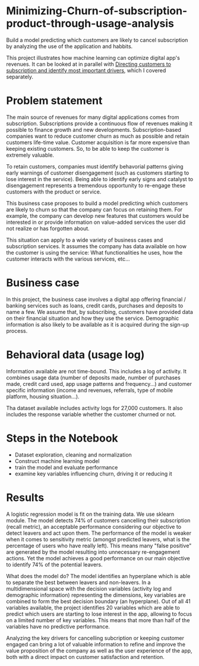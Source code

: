 # Minimizing-Churn-of-subscription-product-through-usage-analysis
Build a model predicting which customers are likely to cancel subscription by analyzing the use of the application and habbits.

This project illustrates how machine learning can optimize digital app's revenues. It can be looked at in parallel with [Directing customers to subscription and identify most important drivers](https://github.com/LaurentVeyssier/App-Directing-customers-to-subscription), which I covered separately.

# Problem statement

The main source of revenues for many digital applications comes from subscription. Subscriptions provide a continuous flow of revenues making it possible to finance growth and new developments. Subscription-based companies want to reduce customer churn as much as possible and retain customers life-time value. Customer acquisition is far more expensive than keeping existing customers. So, to be able to keep the customer is extremely valuable.

To retain customers, companies must identify behavorial patterns giving early warnings of customer disengagement (such as customers starting to lose interest in the service). Being able to identify early signs and catalyst to disengagement represents a tremendous opportunity to re-engage these customers with the product or service.

This business case proposes to build a model predicting which customers are likely to churn so that the company can focus on retaining them. For example, the company can develop new features that customers would be interested in or provide information on value-added services the user did not realize or has forgotten about.

This situation can apply to a wide variety of business cases and subscription services. It assumes the company has data available on how the customer is using the service: What functionalities he uses, how the customer interacts with the various services, etc...

# Business case
In this project, the business case involves a digital app offering financial / banking services such as loans, credit cards, purchases and deposits to name a few.
We assume that, by subscribing, customers have provided data on their financial situation and how they use the service. Demographic information is also likely to be available as it is acquired during the sign-up process.

# Behavioral data (usage log)
Information available are not time-bound. This includes a log of activity. It combines usage data (number of deposits made, number of purchases made, credit card used, app usage patterns and frequency...) and customer specific information (income and revenues, referrals, type of mobile platform, housing situation...).

Tha dataset available includes activity logs for 27,000 customers. It also includes the response variable whether the customer churned or not.

# Steps in the Notebook
- Dataset exploration, cleaning and normalization
- Construct machine learning model
- train the model and evaluate performance
- examine key variables influencing churn, driving it or reducing it

# Results

A logistic regression model is fit on the training data. We use sklearn module.
The model detects 74% of customers cancelling their subscription (recall metric), an acceptable performance considering our objective to detect leavers and act upon them. The performance of the model is weaker when it comes to sensitivity metric (amongst predicted leavers, what is the percentage of users who have really left). This means many "false positive" are generated by the model resulting into unnecessary re-engagement actions. Yet the model achieves a good performance on our main objective to identify 74% of the potential leavers.

What does the model do?
The model identifies an hyperplane which is able to separate the best between leavers and non-leavers. In a multidimensional space with the decision variables (activity log and demographic information) representing the dimensions, key variables are combined to form the best decision boundary (an hyperplane).
Out of all 41 variables available, the project identifies 20 variables which are able to predict which users are starting to lose interest in the app,  allowing to focus on a limited number of key variables. This means that more than half of the variables have no predictive performance.

Analyzing the key drivers for cancelling subcription or keeping customer engaged can bring a lot of valuable information to refine and improve the value proposition of the company as well as the user experience of the app, both with a direct impact on customer satisfaction and retention.

